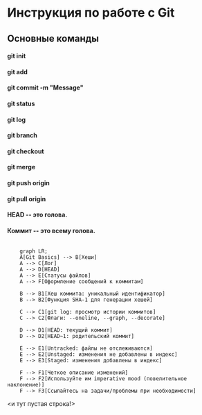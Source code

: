 # Инструкция по работе с Git

## Основные команды

#### git init

#### git add <file>

#### git commit -m "Message"

#### git status

#### git log

#### git branch <branch-name>

#### git checkout <branch-name>

#### git merge <branch-name>

#### git push origin <branch-name>

#### git pull origin <branch-name>

#### HEAD -- это голова.
#### Коммит -- это всему голова.

```mermaid

    graph LR;
    A[Git Basics] --> B[Хеши]
    A --> C[Лог]
    A --> D[HEAD]
    A --> E[Статусы файлов]
    A --> F[Оформление сообщений к коммитам]

    B --> B1[Хеш коммита: уникальный идентификатор]
    B --> B2[Функция SHA-1 для генерации хешей]

    C --> C1[git log: просмотр истории коммитов]
    C --> C2[Флаги: --oneline, --graph, --decorate]

    D --> D1[HEAD: текущий коммит]
    D --> D2[HEAD~1: родительский коммит]

    E --> E1[Untracked: файлы не отслеживаются]
    E --> E2[Unstaged: изменения не добавлены в индекс]
    E --> E3[Staged: изменения добавлены в индекс]

    F --> F1[Четкое описание изменений]
    F --> F2[Используйте им imperative mood (повелительное наклонение)]
    F --> F3[Ссылайтесь на задачи/проблемы при необходимости]

```
<и тут пустая строка!>

